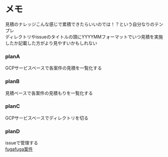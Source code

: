 # メモ
見積のナレッジこんな感じで累積できたらいいのでは！？という自分なりのテンプレ  
ディレクトリやissueのタイトルの頭にYYYYMMフォーマットでいつ見積を実施したか記載した方がより見やすいかもしれない

### planA
GCPサービスベースで各案件の見積を一覧化する

### planB
見積ベースで各案件の見積もりを一覧化する

### planC
GCPサービスベースでディレクトリを切る

### planD
issueで管理する  
[fugafuga案件](https://github.com/k-tky/estimate/issues/3)
